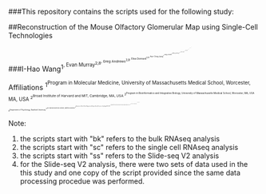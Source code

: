 ###This repository contains the scripts used for the following study:

##Reconstruction of the Mouse Olfactory Glomerular Map using Single-Cell Technologies

###I-Hao Wang<sup>1<sup>, Evan Murray<sup>2,8<sup>, Greg Andrews<sup>3,8<sup>, Elisa Donnard<sup>3,8<sup>, Hao-Ching Jiang<sup>1<sup>, Sung Jin Park<sup>1<sup>, ###Daniel M. Bear<sup>4,5<sup>, Manuel Garber<sup>1,3<sup>, Zhiping Weng<sup>3<sup>, Fei Chen<sup>2,6<sup>, Evan Z. Macosko<sup>2,7<sup>, Paul L. Greer<sup>1,*<sup>

Affiliations
<sup>1<sup>Program in Molecular Medicine, University of Massachusetts Medical School, Worcester, MA, USA
<sup>2<sup>Broad Institute of Harvard and MIT, Cambridge, MA, USA
<sup>3<sup>Program in Bioinformatics and Integrative Biology, University of Massachusetts Medical School, Worcester, MA, USA
<sup>4<sup>Department of Psychology, Stanford University
<sup>5<sup>Wu Tsai Neurosciences Institute, Stanford University
<sup>6<sup>Department of Stem Cell and Regenerative Biology, Harvard University, Cambridge, MA, USA
<sup>7<sup>Department of Psychiatry, Massachusetts General Hospital, Boston, MA, USA
<sup>8<sup>These authors contributed equally
<sup>*<sup>Corresponding author
  

Note:
1. the scripts start with "bk" refers to the bulk RNAseq analysis
2. the scripts start with "sc" refers to the single cell RNAseq analysis
3. the scripts start with "ss" refers to the Slide-seq V2 analysis
4. for the Slide-seq V2 analysis, there were two sets of data used in the this study and one copy of the script provided since the same data processing procedue was performed.



